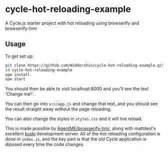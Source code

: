 # cycle-hot-reloading-example
A Cycle.js starter project with hot reloading using browserify and browserify-hmr

Usage
---

To get set up:

```bash
git clone https://github.com/Widdershin/cycle-hot-reloading-example.git
cd cycle-hot-reloading-example
npm install
npm start
```

You should then be able to visit localhost:8000 and you'll see the text 'Change me!'.

You can then go into `src/app.js` and change that text, and you should see the result straight away without the page reloading.

You can also change the styles in `styles.css` and it will live reload.

This is made possible by [AgentME/browserify-hmr](/AgentME/browserify-hmr), along with mattdesl's excellent [budo](/mattdesl/budo) development server. All of the hot reloading configuration is done in `index.js`, and the key part is that the old Cycle application is diposed every time the code changes.


